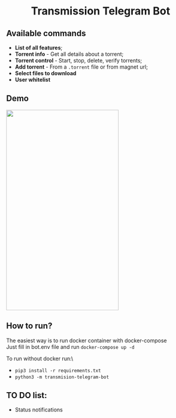 <h1 align="center">
  Transmission Telegram Bot
</h1>

## Available commands
* <b>List of all features</b>;
* <b>Torrent info</b> - Get all details about a torrent;
* <b>Torrent control</b> - Start, stop, delete, verify torrents;
* <b>Add torrent</b> - From a <code>.torrent</code> file or from magnet url;
* <b>Select files to download</b>
* <b>User whitelist</b>
## Demo
<img src="/demo/demo.gif" width="300" height="533"/>

## How to run?
The easiest way is to run docker container with docker-compose\
Just fill in bot.env file and run <code>docker-compose up -d</code>

To run without docker run:\
* <code>pip3 install -r requirements.txt</code>
* <code>python3 -m transmision-telegram-bot</code>

## TO DO list:
* Status notifications
